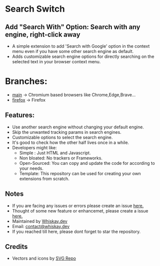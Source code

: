 # Search Switch 
## Add "Search With" Option: Search with any engine, right-click away

- A simple extension to add 'Search with Google' option in the context menu even if you have some other search engine as default.
- Adds customizable search engine options for directly searching on the selected text in your browser context menu.

# Branches:

- [main](https://github.com/Whiskay/SearchSwitch/tree/main) -> Chromium based browsers like Chrome,Edge,Brave...
- [firefox](https://github.com/Whiskay/SearchSwitch/tree/firefox) -> Firefox

## Features:

- Use another search engine without changing your default engine.
- Skip the unwanted tracking params in search engines.
- Customizable options to select the search engine.
- It's good to check how the other half lives once in a while.
- Developers might like:
  - Simple : Just HTML and Javascript.
  - Non bloated: No trackers or Frameworks.
  - Open-Sourced: You can copy and update the code for according to your needs.
  - Template: This repository can be used for creating your own extensions from scratch.

## Notes

- If you are facing any issues or errors please create an issue <a href="https://github.com/Whiskay/SearchSwitch/issues">here.</a>
- Thought of some new feature or enhancemet, please create a issue <a href="https://github.com/Whiskay/SearchSwitch/issues">here.</a>
- Maintained by <a href="https://whiskay.dev" target="_blank">Whiskay.dev</a>
- Email: contact@whiskay.dev
- If you reached till here, please dont forget to star the repository.

## Credits

- Vectors and icons by <a href="https://www.svgrepo.com" target="_blank">SVG Repo</a>
